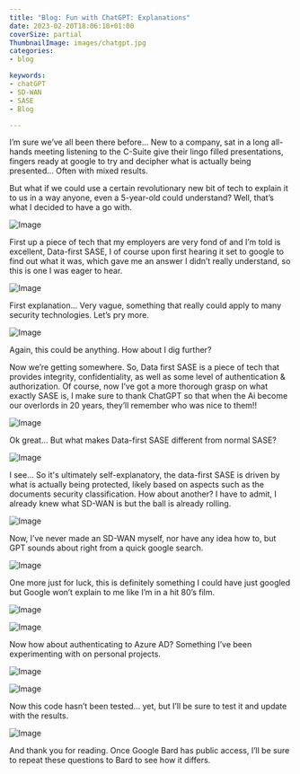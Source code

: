 ```yaml
---
title: "Blog: Fun with ChatGPT: Explanations"
date: 2023-02-20T18:06:18+01:00
coverSize: partial
ThumbnailImage: images/chatgpt.jpg
categories:
- blog

keywords:
- chatGPT
- SD-WAN
- SASE
- Blog

---
```



I’m sure we’ve all been there before... New to a company, sat in a long all-hands meeting listening to the C-Suite give their lingo filled presentations, fingers ready at google to try and decipher what is actually being presented... Often with mixed results. 

But what if we could use a certain revolutionary new bit of tech to explain it to us in a way anyone, even a 5-year-old could understand? Well, that’s what I decided to have a go with. 

![Image](<2023-02-07 20_05_54-Data-First SASE Explained.png>)

First up a piece of tech that my employers are very fond of and I’m told is excellent, Data-first SASE, I of course upon first hearing it set to google to find out what it was, which gave me an answer I didn’t really understand, so this is one I was eager to hear. 

![Image](<2023-02-07 20_06_14-Data-First SASE Explained.png>)

First explanation... Very vague, something that really could apply to many security technologies. Let’s pry more. 

![Image](<2023-02-07 20_06_30-Data-First SASE Explained.png>)

Again, this could be anything. How about I dig further? 

 

Now we’re getting somewhere. So, Data first SASE is a piece of tech that provides integrity, confidentiality, as well as some level of authentication & authorization. Of course, now I’ve got a more thorough grasp on what exactly SASE is, I make sure to thank ChatGPT so that when the Ai become our overlords in 20 years, they’ll remember who was nice to them!! 

![Image](<images/2023-02-07 20_06_56-Data-First SASE Explained.png>)

Ok great... But what makes Data-first SASE different from normal SASE?

![Image](<images/2023-02-08 20_17_49-Data-First SASE Explained.png>)

I see... So it's ultimately self-explanatory, the data-first SASE is driven by what is actually being protected, likely based on aspects such as the documents security classification. How about another? I have to admit, I already knew what SD-WAN is but the ball is already rolling.  

![Image](<2023-02-07 20_10_29-Data-First SASE Explained.png>)

Now, I’ve never made an SD-WAN myself, nor have any idea how to, but GPT sounds about right from a quick google search. 

![Image](<2023-02-07 20_10_37-Data-First SASE Explained.png>)

 

One more just for luck, this is definitely something I could have just googled but Google won’t explain to me like I’m in a hit 80’s film.  

![Image](<2023-02-07 20_17_47-Data-First SASE Explained.png>)

![Image](<2023-02-07 20_17_47-Data-First SASE Explained.png>)

 

Now how about authenticating to Azure AD? Something I’ve been experimenting with on personal projects. 

![Image](<2023-02-07 20_18_16-Data-First SASE Explained.png>)

![Image](<2023-02-07 20_18_16-Data-First SASE Explained.png>)

Now this code hasn’t been tested... yet, but I’ll be sure to test it and update with the results. 

 

![Image](<2023-02-07 20_18_16-Data-First SASE Explained.png>)

 

 

And thank you for reading. Once Google Bard has public access, I’ll be sure to repeat these questions to Bard to see how it differs.  